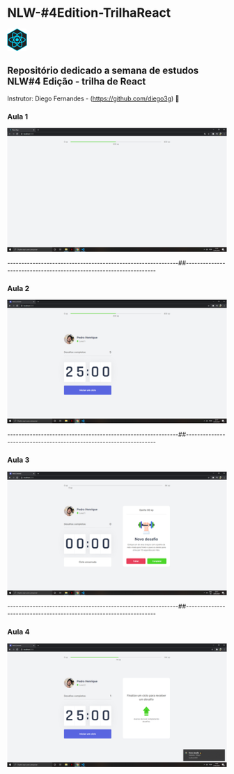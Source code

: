 # NLW-#4Edition-TrilhaReact  
<img src= "nlw-edicao-04/images/react-icon.jpg" width="45">

## Repositório dedicado a semana de estudos NLW#4 Edição - trilha de React 

Instrutor: Diego Fernandes - (https://github.com/diego3g) 🚀 

### Aula 1

<p align="center"><img src= "nlw-edicao-04/images/primeira-aula.png" width= "800"></p>
-------------------------------------------------------------##-------------------------------------------------------------------

### Aula 2

<p align="center"><img src= "nlw-edicao-04/images/segunda-aula.png" width= "800"></p>
-------------------------------------------------------------##-------------------------------------------------------------------

### Aula 3

<p align="center"><img src= "nlw-edicao-04/images/terceira-aula.png" width= "800"></p>
-------------------------------------------------------------##-------------------------------------------------------------------

### Aula 4

<p align="center"><img src= "nlw-edicao-04/images/quarta-aula.png" width= "800"></p>
